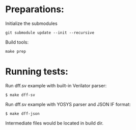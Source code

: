 # Preparations:

Initialize the submodules
```
git submodule update --init --recursive
```

Build tools:
```
make prep
```


# Running tests:

Run dff.sv example with built-in Verilator parser:
```
$ make dff-sv
```

Run dff.sv example with YOSYS parser and JSON IF format:
```
$ make dff-json
```

Intermediate files would be located in build dir.
